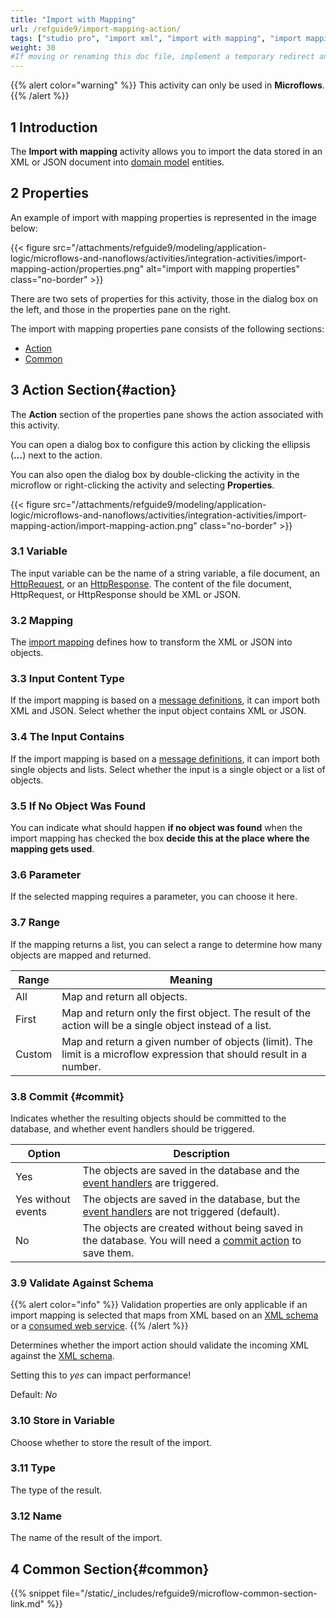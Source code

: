 ```yaml
---
title: "Import with Mapping"
url: /refguide9/import-mapping-action/
tags: ["studio pro", "import xml", "import with mapping", "import mapping", "integration activity"]
weight: 30
#If moving or renaming this doc file, implement a temporary redirect and let the respective team know they should update the URL in the product. See Mapping to Products for more details.
---
```


{{% alert color="warning" %}}
This activity can only be used in **Microflows**.
{{% /alert %}}

## 1 Introduction

The **Import with mapping** activity allows you to import the data stored in an XML or JSON document into [domain model](/refguide9/domain-model/) entities.

## 2 Properties

An example of import with mapping properties is represented in the image below:

{{< figure src="/attachments/refguide9/modeling/application-logic/microflows-and-nanoflows/activities/integration-activities/import-mapping-action/properties.png" alt="import with mapping properties" class="no-border" >}}

There are two sets of properties for this activity, those in the dialog box on the left, and those in the properties pane on the right.

The import with mapping properties pane consists of the following sections:

* [Action](#action)
* [Common](#common)

## 3 Action Section{#action}

The **Action** section of the properties pane shows the action associated with this activity.

You can open a dialog box to configure this action by clicking the ellipsis (**…**) next to the action.

You can also open the dialog box by double-clicking the activity in the microflow or right-clicking the activity and selecting **Properties**.

{{< figure src="/attachments/refguide9/modeling/application-logic/microflows-and-nanoflows/activities/integration-activities/import-mapping-action/import-mapping-action.png" class="no-border" >}}

### 3.1 Variable

The input variable can be the name of a string variable, a file document, an [HttpRequest](/refguide9/http-request-and-response-entities/#http-request), or an [HttpResponse](/refguide9/http-request-and-response-entities/#http-response). The content of the file document, HttpRequest, or HttpResponse should be XML or JSON.

### 3.2 Mapping

The [import mapping](/refguide9/import-mappings/) defines how to transform the XML or JSON into objects.

### 3.3 Input Content Type

If the import mapping is based on a [message definitions](/refguide9/message-definitions/), it can import both XML and JSON. Select whether the input object contains XML or JSON.

### 3.4 The Input Contains

If the import mapping is based on a [message definitions](/refguide9/message-definitions/), it can import both single objects and lists. Select whether the input is a single object or a list of objects.

### 3.5 If No Object Was Found

You can indicate what should happen **if no object was found** when the import mapping has checked the box **decide this at the place where the mapping gets used**.

### 3.6 Parameter

If the selected mapping requires a parameter, you can choose it here.

### 3.7 Range

If the mapping returns a list, you can select a range to determine how many objects are mapped and returned.

| Range | Meaning |
| --- | --- |
| All | Map and return all objects. |
| First | Map and return only the first object. The result of the action will be a single object instead of a list. |
| Custom | Map and return a given number of objects (limit). The limit is a microflow expression that should result in a number. |

### 3.8 Commit {#commit}

Indicates whether the resulting objects should be committed to the database, and whether event handlers should be triggered.

| Option | Description |
| --- | --- |
| Yes | The objects are saved in the database and the [event handlers](/refguide9/event-handlers/) are triggered. |
| Yes without events | The objects are saved in the database, but the [event handlers](/refguide9/event-handlers/) are not triggered (default). |
| No | The objects are created without being saved in the database. You will need a [commit action](/refguide9/committing-objects/) to save them. |

### 3.9 Validate Against Schema

{{% alert color="info" %}}
Validation properties are only applicable if an import mapping is selected that maps from XML based on an [XML schema](/refguide9/xml-schemas/) or a [consumed web service](/refguide9/consumed-web-service/).
{{% /alert %}}

Determines whether the import action should validate the incoming XML against the [XML schema](/refguide9/xml-schemas/).

Setting this to *yes* can impact performance!

Default: *No*

### 3.10 Store in Variable

Choose whether to store the result of the import.

### 3.11 Type

The type of the result.

### 3.12 Name

The name of the result of the import.

## 4 Common Section{#common}

{{% snippet file="/static/_includes/refguide9/microflow-common-section-link.md" %}}
